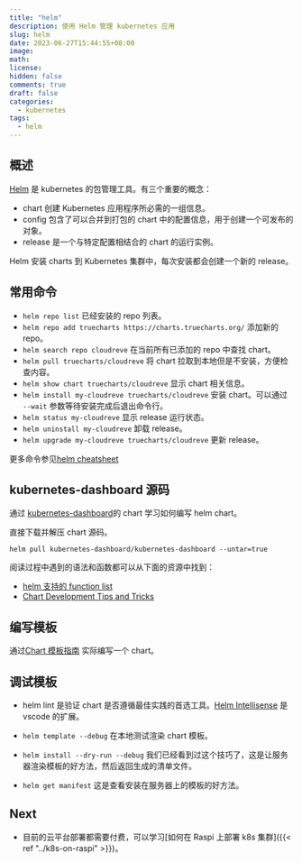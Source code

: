 ```yaml
---
title: "helm"
description: 使用 Helm 管理 kubernetes 应用
slug: helm
date: 2023-06-27T15:44:55+08:00
image:
math:
license:
hidden: false
comments: true
draft: false
categories:
  - kubernetes
tags:
  - helm
---
```


## 概述

[Helm](https://helm.sh/zh/) 是 kubernetes 的包管理工具。有三个重要的概念：

- chart 创建 Kubernetes 应用程序所必需的一组信息。
- config 包含了可以合并到打包的 chart 中的配置信息，用于创建一个可发布的对象。
- release 是一个与特定配置相结合的 chart 的运行实例。

Helm 安装 charts 到 Kubernetes 集群中，每次安装都会创建一个新的 release。

## 常用命令

- `helm repo list` 已经安装的 repo 列表。
- `helm repo add truecharts https://charts.truecharts.org/` 添加新的 repo。
- `helm search repo cloudreve` 在当前所有已添加的 repo 中查找 chart。
- `helm pull truecharts/cloudreve` 将 chart 拉取到本地但是不安装，方便检查内容。
- `helm show chart truecharts/cloudreve` 显示 chart 相关信息。
- `helm install my-cloudreve truecharts/cloudreve` 安装 chart。可以通过 `--wait` 参数等待安装完成后退出命令行。
- `helm status my-cloudreve` 显示 release 运行状态。
- `helm uninstall my-cloudreve` 卸载 release。
- `helm upgrade my-cloudreve truecharts/cloudreve` 更新 release。

更多命令参见[helm cheatsheet](https://helm.sh/docs/intro/cheatsheet/)

## kubernetes-dashboard 源码

通过 [kubernetes-dashboard](https://github.com/kubernetes/dashboard/tree/master/charts)的 chart 学习如何编写 helm chart。

直接下载并解压 chart 源码。

```shell
helm pull kubernetes-dashboard/kubernetes-dashboard --untar=true
```

阅读过程中遇到的语法和函数都可以从下面的资源中找到：

- [helm 支持的 function list](https://helm.sh/zh/docs/chart_template_guide/function_list/)
- [Chart Development Tips and Tricks](https://helm.sh/zh/docs/howto/charts_tips_and_tricks/)

## 编写模板

通过[Chart 模板指南](https://helm.sh/zh/docs/chart_template_guide/getting_started/) 实际编写一个 chart。

## 调试模板

- helm lint 是验证 chart 是否遵循最佳实践的首选工具。[Helm Intellisense](https://marketplace.visualstudio.com/items?itemName=Tim-Koehler.helm-intellisense) 是 vscode 的扩展。

- `helm template --debug` 在本地测试渲染 chart 模板。
- `helm install --dry-run --debug` 我们已经看到过这个技巧了，这是让服务器渲染模板的好方法，然后返回生成的清单文件。
- `helm get manifest` 这是查看安装在服务器上的模板的好方法。

## Next

- 目前的云平台部署都需要付费，可以学习[如何在 Raspi 上部署 k8s 集群]({{< ref "../k8s-on-raspi" >}})。
